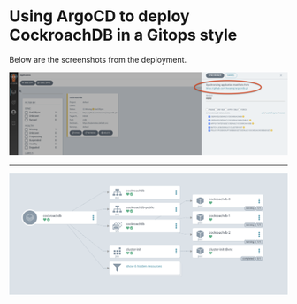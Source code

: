 # Using ArgoCD to deploy CockroachDB in a Gitops style

Below are the screenshots from the deployment.

<img src="cockroachdb1.png">

<p>
<p>
<HR>

<img src="cockroachdeploy.png">
